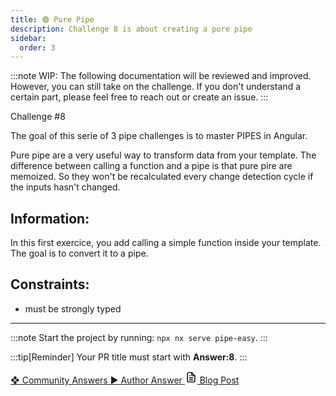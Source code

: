 ```yaml
---
title: 🟢 Pure Pipe
description: Challenge 8 is about creating a pure pipe
sidebar:
  order: 3
---
```


:::note
WIP: The following documentation will be reviewed and improved. However, you can still take on the challenge. If you don't understand a certain part, please feel free to reach out or create an issue.
:::

<div class="chip">Challenge #8</div>

The goal of this serie of 3 pipe challenges is to master PIPES in Angular.

Pure pipe are a very useful way to transform data from your template. The difference between calling a function and a pipe is that pure pire are memoized. So they won't be recalculated every change detection cycle if the inputs hasn't changed.

## Information:

In this first exercice, you add calling a simple function inside your template. The goal is to convert it to a pipe.

## Constraints:

- must be strongly typed

---

:::note
Start the project by running: `npx nx serve pipe-easy`.
:::

:::tip[Reminder]
Your PR title must start with <b>Answer:8</b>.
:::

<div class="article-footer">
  <a
    href="https://github.com/tomalaforge/angular-challenges/pulls?q=label%3A8+label%3Aanswer"
    alt="Pure Pipe community solutions">
    ❖ Community Answers
  </a>
  <a
    href='https://github.com/tomalaforge/angular-challenges/pulls?q=label%3A8+label%3A"answer+author"'
    alt="Pure Pipe solution author">
    ▶︎ Author Answer
  </a>
  <a
    href='https://medium.com/ngconf/deep-dive-into-angular-pipes-c040588cd15d'
    target="_blank"
    rel="noopener noreferrer"
    alt="Pure Pipe blog article">
    <svg aria-hidden="true" class="astro-yzt5nm4y astro-lq7oo3uf" width="20" height="20" viewBox="0 0 24 24" fill="currentColor" style="--sl-icon-size: 1.5rem;"><path d="M9 10h1a1 1 0 1 0 0-2H9a1 1 0 0 0 0 2Zm0 2a1 1 0 0 0 0 2h6a1 1 0 0 0 0-2H9Zm11-3.06a1.3 1.3 0 0 0-.06-.27v-.09c-.05-.1-.11-.2-.19-.28l-6-6a1.07 1.07 0 0 0-.28-.19h-.09a.88.88 0 0 0-.33-.11H7a3 3 0 0 0-3 3v14a3 3 0 0 0 3 3h10a3 3 0 0 0 3-3V8.94Zm-6-3.53L16.59 8H15a1 1 0 0 1-1-1V5.41ZM18 19a1 1 0 0 1-1 1H7a1 1 0 0 1-1-1V5a1 1 0 0 1 1-1h5v3a3 3 0 0 0 3 3h3v9Zm-3-3H9a1 1 0 0 0 0 2h6a1 1 0 0 0 0-2Z"></path></svg>
     Blog Post
  </a>
</div>
